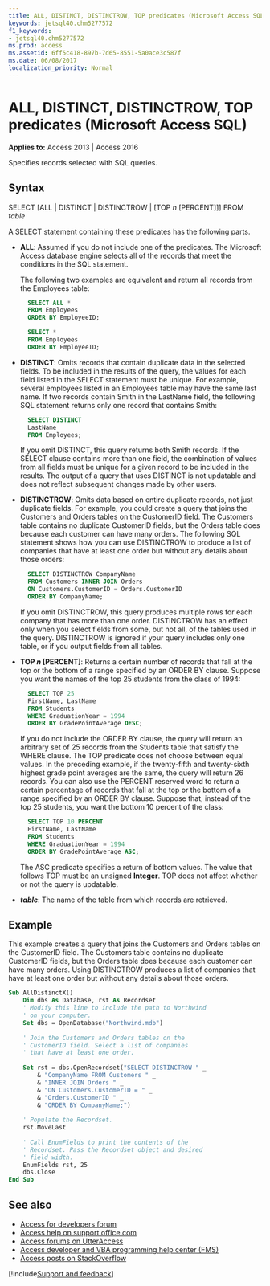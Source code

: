 ```yaml
---
title: ALL, DISTINCT, DISTINCTROW, TOP predicates (Microsoft Access SQL)
keywords: jetsql40.chm5277572
f1_keywords:
- jetsql40.chm5277572
ms.prod: access
ms.assetid: 6ff5c418-897b-7d65-8551-5a0ace3c587f
ms.date: 06/08/2017
localization_priority: Normal
---
```



# ALL, DISTINCT, DISTINCTROW, TOP predicates (Microsoft Access SQL)

**Applies to:** Access 2013 | Access 2016

Specifies records selected with SQL queries.

## Syntax

SELECT [ALL | DISTINCT | DISTINCTROW | [TOP  _n_ [PERCENT]]] FROM _table_

A SELECT statement containing these predicates has the following parts.

- **ALL**: Assumed if you do not include one of the predicates. The Microsoft Access database engine selects all of the records that meet the conditions in the SQL statement. 

  The following two examples are equivalent and return all records from the Employees table:

  ```sql
    SELECT ALL * 
    FROM Employees 
    ORDER BY EmployeeID; 

  ```

  ```sql
    SELECT * 
    FROM Employees 
    ORDER BY EmployeeID;
  ```

- **DISTINCT**: Omits records that contain duplicate data in the selected fields. To be included in the results of the query, the values for each field listed in the SELECT statement must be unique. For example, several employees listed in an Employees table may have the same last name. If two records contain Smith in the LastName field, the following SQL statement returns only one record that contains Smith:

  ```sql
    SELECT DISTINCT 
    LastName 
    FROM Employees;
  ```

  If you omit DISTINCT, this query returns both Smith records. If the SELECT clause contains more than one field, the combination of values from all fields must be unique for a given record to be included in the results. The output of a query that uses DISTINCT is not updatable and does not reflect subsequent changes made by other users.

- **DISTINCTROW**: Omits data based on entire duplicate records, not just duplicate fields. For example, you could create a query that joins the Customers and Orders tables on the CustomerID field. The Customers table contains no duplicate CustomerID fields, but the Orders table does because each customer can have many orders. The following SQL statement shows how you can use DISTINCTROW to produce a list of companies that have at least one order but without any details about those orders:
    
  ```sql
    SELECT DISTINCTROW CompanyName 
    FROM Customers INNER JOIN Orders 
    ON Customers.CustomerID = Orders.CustomerID 
    ORDER BY CompanyName;
  ```

  If you omit DISTINCTROW, this query produces multiple rows for each company that has more than one order. DISTINCTROW has an effect only when you select fields from some, but not all, of the tables used in the query. DISTINCTROW is ignored if your query includes only one table, or if you output fields from all tables.

- **TOP  _n_ [PERCENT]**: Returns a certain number of records that fall at the top or the bottom of a range specified by an ORDER BY clause. Suppose you want the names of the top 25 students from the class of 1994:
    
  ```sql
    SELECT TOP 25 
    FirstName, LastName 
    FROM Students 
    WHERE GraduationYear = 1994 
    ORDER BY GradePointAverage DESC;
  ```

  If you do not include the ORDER BY clause, the query will return an arbitrary set of 25 records from the Students table that satisfy the WHERE clause. The TOP predicate does not choose between equal values. In the preceding example, if the twenty-fifth and twenty-sixth highest grade point averages are the same, the query will return 26 records. You can also use the PERCENT reserved word to return a certain percentage of records that fall at the top or the bottom of a range specified by an ORDER BY clause. Suppose that, instead of the top 25 students, you want the bottom 10 percent of the class:

  ```sql
    SELECT TOP 10 PERCENT 
    FirstName, LastName 
    FROM Students 
    WHERE GraduationYear = 1994 
    ORDER BY GradePointAverage ASC;
  ```

  The ASC predicate specifies a return of bottom values. The value that follows TOP must be an unsigned **Integer**. TOP does not affect whether or not the query is updatable.
    
- **_table_**: The name of the table from which records are retrieved.

## Example

This example creates a query that joins the Customers and Orders tables on the CustomerID field. The Customers table contains no duplicate CustomerID fields, but the Orders table does because each customer can have many orders. Using DISTINCTROW produces a list of companies that have at least one order but without any details about those orders.


```vb
Sub AllDistinctX() 
    Dim dbs As Database, rst As Recordset 
    ' Modify this line to include the path to Northwind 
    ' on your computer. 
    Set dbs = OpenDatabase("Northwind.mdb") 
   
    ' Join the Customers and Orders tables on the  
    ' CustomerID field. Select a list of companies  
    ' that have at least one order. 
 
    Set rst = dbs.OpenRecordset("SELECT DISTINCTROW " _ 
        & "CompanyName FROM Customers " _ 
        & "INNER JOIN Orders " _ 
        & "ON Customers.CustomerID = " _ 
        & "Orders.CustomerID " _ 
        & "ORDER BY CompanyName;") 
 
    ' Populate the Recordset. 
    rst.MoveLast 
     
    ' Call EnumFields to print the contents of the  
    ' Recordset. Pass the Recordset object and desired 
    ' field width. 
    EnumFields rst, 25 
    dbs.Close 
End Sub 

```

## See also

- [Access for developers forum](https://social.msdn.microsoft.com/Forums/office/home?forum=accessdev)
- [Access help on support.office.com](https://support.office.com/search/results?query=Access)
- [Access forums on UtterAccess](https://www.utteraccess.com/forum/index.php?act=idx)
- [Access developer and VBA programming help center (FMS)](https://www.fmsinc.com/MicrosoftAccess/developer/)
- [Access posts on StackOverflow](https://stackoverflow.com/questions/tagged/ms-access)

[!include[Support and feedback](~/includes/feedback-boilerplate.md)]

